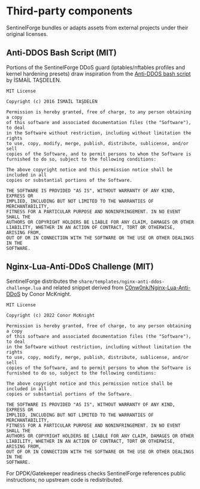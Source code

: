 # Third-party components

SentinelForge bundles or adapts assets from external projects under their original licenses.

## Anti-DDOS Bash Script (MIT)

Portions of the SentinelForge DDoS guard (iptables/nftables profiles and kernel hardening presets) draw inspiration from the [Anti-DDOS bash script](https://github.com/ismailtasdelen/Anti-DDOS) by İSMAİL TAŞDELEN.

```
MIT License

Copyright (c) 2016 İSMAİL TAŞDELEN

Permission is hereby granted, free of charge, to any person obtaining a copy
of this software and associated documentation files (the "Software"), to deal
in the Software without restriction, including without limitation the rights
to use, copy, modify, merge, publish, distribute, sublicense, and/or sell
copies of the Software, and to permit persons to whom the Software is
furnished to do so, subject to the following conditions:

The above copyright notice and this permission notice shall be included in all
copies or substantial portions of the Software.

THE SOFTWARE IS PROVIDED "AS IS", WITHOUT WARRANTY OF ANY KIND, EXPRESS OR
IMPLIED, INCLUDING BUT NOT LIMITED TO THE WARRANTIES OF MERCHANTABILITY,
FITNESS FOR A PARTICULAR PURPOSE AND NONINFRINGEMENT. IN NO EVENT SHALL THE
AUTHORS OR COPYRIGHT HOLDERS BE LIABLE FOR ANY CLAIM, DAMAGES OR OTHER
LIABILITY, WHETHER IN AN ACTION OF CONTRACT, TORT OR OTHERWISE, ARISING FROM,
OUT OF OR IN CONNECTION WITH THE SOFTWARE OR THE USE OR OTHER DEALINGS IN THE
SOFTWARE.
```

## Nginx-Lua-Anti-DDoS Challenge (MIT)

SentinelForge distributes the `share/templates/nginx-anti-ddos-challenge.lua` and related snippet derived from [C0nw0nk/Nginx-Lua-Anti-DDoS](https://github.com/C0nw0nk/Nginx-Lua-Anti-DDoS) by Conor McKnight.

```
MIT License

Copyright (c) 2022 Conor McKnight

Permission is hereby granted, free of charge, to any person obtaining a copy
of this software and associated documentation files (the "Software"), to deal
in the Software without restriction, including without limitation the rights
to use, copy, modify, merge, publish, distribute, sublicense, and/or sell
copies of the Software, and to permit persons to whom the Software is
furnished to do so, subject to the following conditions:

The above copyright notice and this permission notice shall be included in all
copies or substantial portions of the Software.

THE SOFTWARE IS PROVIDED "AS IS", WITHOUT WARRANTY OF ANY KIND, EXPRESS OR
IMPLIED, INCLUDING BUT NOT LIMITED TO THE WARRANTIES OF MERCHANTABILITY,
FITNESS FOR A PARTICULAR PURPOSE AND NONINFRINGEMENT. IN NO EVENT SHALL THE
AUTHORS OR COPYRIGHT HOLDERS BE LIABLE FOR ANY CLAIM, DAMAGES OR OTHER
LIABILITY, WHETHER IN AN ACTION OF CONTRACT, TORT OR OTHERWISE, ARISING FROM,
OUT OF OR IN CONNECTION WITH THE SOFTWARE OR THE USE OR OTHER DEALINGS IN THE
SOFTWARE.
```

For DPDK/Gatekeeper readiness checks SentinelForge references public instructions; no upstream code is redistributed.

